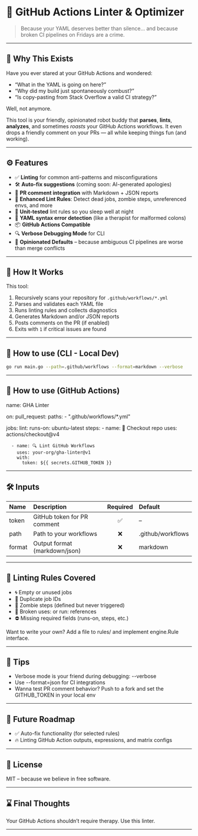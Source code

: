 # 🤖 GitHub Actions Linter & Optimizer

> Because your YAML deserves better than silence… and because broken CI pipelines on Fridays are a crime.


---

## 🧠 Why This Exists

Have you ever stared at your GitHub Actions and wondered:

- “What in the YAML is going on here?”
- “Why did my build just spontaneously combust?”
- “Is copy-pasting from Stack Overflow a valid CI strategy?”

Well, not anymore.

This tool is your friendly, opinionated robot buddy that **parses**, **lints**, **analyzes**, and sometimes *roasts* your GitHub Actions workflows. It even drops a friendly comment on your PRs — all while keeping things fun (and working).


---

## ⚙️ Features

- ✅ **Linting** for common anti-patterns and misconfigurations  
- 🛠 **Auto-fix suggestions** (coming soon: AI-generated apologies)
- 💬 **PR comment integration** with Markdown + JSON reports
- 🧙 **Enhanced Lint Rules**: Detect dead jobs, zombie steps, unreferenced envs, and more
- 🧪 **Unit-tested** lint rules so you sleep well at night
- 🐛 **YAML syntax error detection** (like a therapist for malformed colons)
- 📦 **GitHub Actions Compatible**
- 🔍 **Verbose Debugging Mode** for CLI 
- 🎯 **Opinionated Defaults** – because ambiguous CI pipelines are worse than merge conflicts


---

## 🚀 How It Works

This tool:

1. Recursively scans your repository for `.github/workflows/*.yml`
2. Parses and validates each YAML file
3. Runs linting rules and collects diagnostics
4. Generates Markdown and/or JSON reports
5. Posts comments on the PR (if enabled)
6. Exits with `1` if critical issues are found


---

## 🧪 How to use (CLI - Local Dev)

```bash
go run main.go --path=.github/workflows --format=markdown --verbose
```


---

## 🧪 How to use (GitHub Actions)

name: GHA Linter

on:
  pull_request:
    paths:
      - ".github/workflows/*.yml"

jobs:
  lint:
    runs-on: ubuntu-latest
    steps:
      - name: 🧾 Checkout repo
        uses: actions/checkout@v4

      - name: 🔍 Lint GitHub Workflows
        uses: your-org/gha-linter@v1
        with:
          token: ${{ secrets.GITHUB_TOKEN }}


---

## 🛠 Inputs

| **Name** | **Description** | **Required** | **Default** |
| :------- | :-------------- | :----------: | :---------- |
| token | GitHub token for PR comment | ✅ | – |
| path | Path to your workflows | ❌ | .github/workflows |
| format | Output format (markdown/json) | ❌ | markdown |


---

## 🧠 Linting Rules Covered

- 🌀 Empty or unused jobs
- 🔁 Duplicate job IDs
- 🧟 Zombie steps (defined but never triggered)
- 🔗 Broken uses: or run: references
- ⛔ Missing required fields (runs-on, steps, etc.)

Want to write your own? Add a file to rules/ and implement engine.Rule interface.


---

## 🧙 Tips
- Verbose mode is your friend during debugging: --verbose
- Use --format=json for CI integrations
- Wanna test PR comment behavior? Push to a fork and set the GITHUB_TOKEN in your local env


---

## 🧹 Future Roadmap
- ✅ Auto-fix functionality (for selected rules)
- 🔥 Linting GitHub Action outputs, expressions, and matrix configs


---

## 📄 License
MIT – because we believe in free software.

---

## ⌛ Final Thoughts
Your GitHub Actions shouldn’t require therapy. Use this linter.

---
